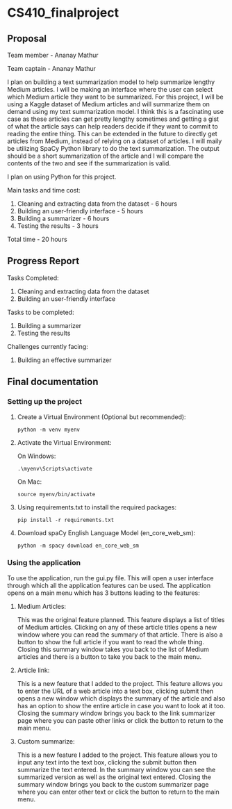 # CS410_finalproject

## Proposal

Team member - Ananay Mathur

Team captain - Ananay Mathur

I plan on building a text summarization model to help summarize lengthy Medium articles. I will be making an interface where the user can select which Medium article they want to be summarized. For this project, I will be using a Kaggle dataset of Medium articles and will summarize them on demand using my text summarization model. I think this is a fascinating use case as these articles can get pretty lengthy sometimes and getting a gist of what the article says can help readers decide if they want to commit to reading the entire thing. This can be extended in the future to directly get articles from Medium, instead of relying on a dataset of articles. I will maily be utilizing SpaCy Python library to do the text summarization. The output should be a short summarization of the article and I will compare the contents of the two and see if the summarization is valid. 

I plan on using Python for this project.

Main tasks and time cost:

1. Cleaning and extracting data from the dataset - 6 hours
2. Building an user-friendly interface - 5 hours
3. Building a summarizer - 6 hours
4. Testing the results - 3 hours

Total time - 20 hours

## Progress Report

Tasks Completed:

1. Cleaning and extracting data from the dataset
2. Building an user-friendly interface

Tasks to be completed:

1. Building a summarizer
2. Testing the results

Challenges currently facing:

1. Building an effective summarizer

## Final documentation

### Setting up the project

1. Create a Virtual Environment (Optional but recommended):

   ```
   python -m venv myenv
   ```

2. Activate the Virtual Environment:

   On Windows:
   
   ```
   .\myenv\Scripts\activate
   ```

   On Mac:

   ```
   source myenv/bin/activate
   ```
3. Using requirements.txt to install the required packages:

   ```
   pip install -r requirements.txt
   ```

4. Download spaCy English Language Model (en_core_web_sm):

   ```
   python -m spacy download en_core_web_sm
   ```

### Using the application

To use the application, run the gui.py file. This will open a user interface through which all the application features can be used. The application opens on a main menu which has 3 buttons leading to the features:

1. Medium Articles:

   This was the original feature planned. This feature displays a list of titles of Medium articles. Clicking on any of these article titles opens a new window where you can read the summary of that article. There is also a button to show the full article if you want to read the whole thing. Closing this summary window takes you back to the list of Medium articles and there is a button to take you back to the main menu.

2. Article link:

   This is a new feature that I added to the project. This feature allows you to enter the URL of a web article into a text box, clicking submit then opens a new window which displays the summary of the article and also has an option to show the entire article in case you want to look at it too. Closing the summary window brings you back to the link summarizer page where you can paste other links or click the button to return to the main menu.

3. Custom summarize:

   This is a new feature I added to the project. This feature allows you to input any text into the text box, clicking the submit button then summarize the text entered. In the summary window you can see the summarized version as well as the original text entered. Closing the summary window brings you back to the custom summarizer page where you can enter other text or click the button to return to the main menu.






